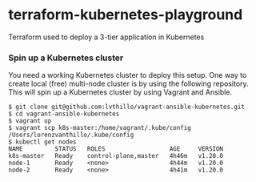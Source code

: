 # terraform-kubernetes-playground
Terraform used to deploy a 3-tier application in Kubernetes


### Spin up a Kubernetes cluster
You need a working Kubernetes cluster to deploy this setup.
One way to create local (free) multi-node cluster is by using the following repository.
This will spin up a Kubernetes cluster by using Vagrant and Ansible.

```
$ git clone git@github.com:lvthillo/vagrant-ansible-kubernetes.git
$ cd vagrant-ansible-kubernetes
$ vagrant up
$ vagrant scp k8s-master:/home/vagrant/.kube/config /Users/lorenzvanthillo/.kube/config
$ kubectl get nodes
NAME         STATUS   ROLES                  AGE     VERSION
k8s-master   Ready    control-plane,master   4h46m   v1.20.0
node-1       Ready    <none>                 4h44m   v1.20.0
node-2       Ready    <none>                 4h41m   v1.20.0
```

